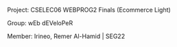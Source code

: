 Project: CSELEC06 WEBPROG2 Finals (Ecommerce Light)

Group: wEb dEVeloPeR

Member:
  Irineo, Remer Al-Hamid | SEG22

